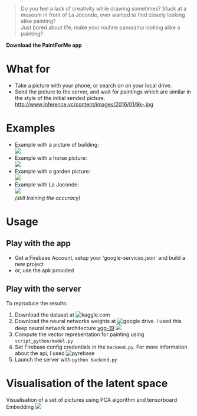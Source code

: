 > Do you feel a lack of creativity while drawing sometimes? 
> Stuck at a museum in front of La Joconde, ever wanted to find closely looking alike painting?  
> Just bored about life, make your routine panorama looking alike a painting?  

__Download the PaintForMe app__

# What for
* Take a picture with your phone, or search on on your local drive. 
* Send the picture to the server, and wait for paintings which are similar in the style of the initial sended picture.
http://www.inference.vc/content/images/2016/01/9k-.jpg

# Examples
* Example with a picture of building:  
![](https://github.com/ConUHacks/image_to_painting/blob/master/demos/demo1.gif)
* Example with a horse picture:  
![](https://github.com/ConUHacks/image_to_painting/blob/master/demos/demo2.gif)
* Example with a garden picture:  
![](https://github.com/ConUHacks/image_to_painting/blob/master/demos/demo3.gif)
* Example with La Joconde:  
![](https://github.com/ConUHacks/image_to_painting/blob/master/demos/demo4.gif)  
_(still training the accuracy)_

# Usage
## Play with the app
* Get a Firebase Account, setup your 'google-services.json' and build a new project
* or, use the apk provided

## Play with the server
To reproduce the results:  
1. Download the dataset at ![kaggle.com](https://www.kaggle.com/c/painter-by-numbers/data)  
2. Download the neural networks weights at ![google drive](https://drive.google.com/file/d/0Bz7KyqmuGsilZ2RVeVhKY0FyRmc/view). I used this deep neural network architecture [vgg-19](https://arxiv.org/abs/1409.1556)
![](https://github.com/ConUHacks/image_to_painting/blob/master/images/troll.jpg)
3. Compute the vector representation for painting using ```script_python/model.py```  
4. Set Firebase config credentials in the ```backend.py```. For more information about the api, I used ![pyrebase](https://github.com/thisbejim/Pyrebase#database)  
5. Launch the server with ```python backend.py```  

# Visualisation of the latent space
Visualisation of a set of pictures using PCA algorithm and tensorboard Embedding
![](https://github.com/ConUHacks/image_to_painting/blob/master/demos/visualisation.gif)


